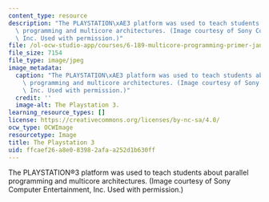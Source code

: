 ```yaml
---
content_type: resource
description: "The PLAYSTATION\xAE3 platform was used to teach students about parallel\
  \ programming and multicore architectures. (Image courtesy of Sony Computer Entertainment,\
  \ Inc. Used with permission.)"
file: /ol-ocw-studio-app/courses/6-189-multicore-programming-primer-january-iap-2007/ffcaef26a8e083982afaa252d1b630ff_6-189iap07-th.jpg
file_size: 7154
file_type: image/jpeg
image_metadata:
  caption: "The PLAYSTATION\xAE3 platform was used to teach students about parallel\
    \ programming and multicore architectures. (Image courtesy of Sony Computer Entertainment,\
    \ Inc. Used with permission.)"
  credit: ''
  image-alt: The Playstation 3.
learning_resource_types: []
license: https://creativecommons.org/licenses/by-nc-sa/4.0/
ocw_type: OCWImage
resourcetype: Image
title: The Playstation 3
uid: ffcaef26-a8e0-8398-2afa-a252d1b630ff
---
```

The PLAYSTATION®3 platform was used to teach students about parallel programming and multicore architectures. (Image courtesy of Sony Computer Entertainment, Inc. Used with permission.)